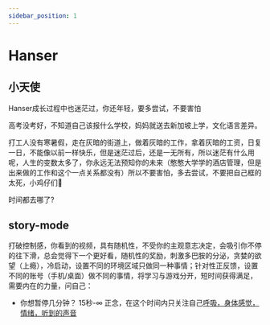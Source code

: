 ```yaml
---
sidebar_position: 1
---
```

# Hanser

## 小天使

Hanser成长过程中也迷茫过，你还年轻，要多尝试，不要害怕

高考没考好，不知道自己该报什么学校，妈妈就送去新加坡上学，文化语言差异。

打工人没有寒暑假，走在灰暗的街道上，做着灰暗的工作，拿着灰暗的工资，日复一日，不能像以前一样快乐，但是迷茫过后，还是一无所有，所以迷茫有什么用呢，人生的变数太多了，你永远无法预知你的未来（憨憨大学学的酒店管理，但是出来做的工作和这个一点关系都没有）所以不要害怕，多去尝试，不要把自己框的太死，小鸡仔们🐥

时间都去哪了?

## story-mode

打破控制感，你看到的视频，具有随机性，不受你的主观意志决定，会吸引你不停的往下滑，总会觉得下一个更好看，随机性的奖励，刺激多巴胺的分泌，贪婪的欲望（上瘾），冷启动，设置不同的环境区域只做同一种事情；针对性正反馈，设置不同的账号（手机/桌面）做不同的事情，将学习与游戏分开，短时间获得满足，需要内在的力量，问自己：

- 你想暂停几分钟？ 15秒-∞
正念，在这个时间内只关注自己[呼吸，身体感觉，情绪，听到的声音](https://www.bilibili.com/video/BV1Qh4y197Uw/)
